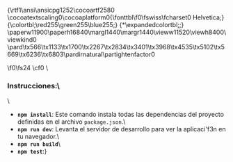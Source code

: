 {\rtf1\ansi\ansicpg1252\cocoartf2580
\cocoatextscaling0\cocoaplatform0{\fonttbl\f0\fswiss\fcharset0 Helvetica;}
{\colortbl;\red255\green255\blue255;}
{\*\expandedcolortbl;;}
\paperw11900\paperh16840\margl1440\margr1440\vieww11520\viewh8400\viewkind0
\pard\tx566\tx1133\tx1700\tx2267\tx2834\tx3401\tx3968\tx4535\tx5102\tx5669\tx6236\tx6803\pardirnatural\partightenfactor0

\f0\fs24 \cf0 \
### Instrucciones:\
\
- **`npm install`**: Este comando instala todas las dependencias del proyecto definidas en el archivo `package.json`.\
- **`npm run dev`**: Levanta el servidor de desarrollo para ver la aplicaci\'f3n en tu navegador.\
- **`npm run build`**\
- **`npm test`**:}